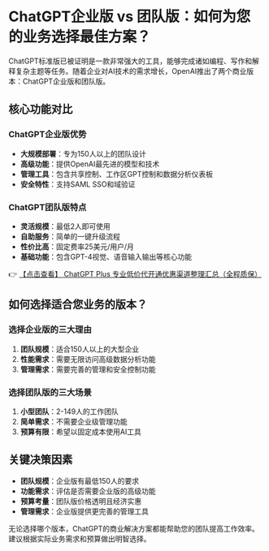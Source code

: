 # ChatGPT企业版 vs 团队版：如何为您的业务选择最佳方案？

ChatGPT标准版已被证明是一款非常强大的工具，能够完成诸如编程、写作和解释复杂主题等任务。随着企业对AI技术的需求增长，OpenAI推出了两个商业版本：ChatGPT企业版和团队版。

## 核心功能对比

### ChatGPT企业版优势
- **大规模部署**：专为150人以上的团队设计
- **高级功能**：提供OpenAI最先进的模型和技术
- **管理工具**：包含共享控制、工作区GPT控制和数据分析仪表板
- **安全特性**：支持SAML SSO和域验证

### ChatGPT团队版特点
- **灵活规模**：最低2人即可使用
- **自助服务**：简单的一键升级流程
- **性价比高**：固定费率25美元/用户/月
- **基础功能**：包含GPT-4视觉、语音输入输出等核心功能

👉 [【点击查看】 ChatGPT Plus 专业低价代开通优惠渠道整理汇总（全程质保）](https://bit.ly/DaiKai)

## 如何选择适合您业务的版本？

### 选择企业版的三大理由
1. **团队规模**：适合150人以上的大型企业
2. **性能需求**：需要无限访问高级数据分析功能
3. **管理需求**：需要完善的管理和安全控制功能

### 选择团队版的三大场景
1. **小型团队**：2-149人的工作团队
2. **简单需求**：不需要企业级管理功能
3. **预算有限**：希望以固定成本使用AI工具

## 关键决策因素

- **团队规模**：企业版有最低150人的要求
- **功能需求**：评估是否需要企业版的高级功能
- **预算考量**：团队版价格透明且经济实惠
- **管理需求**：企业版提供更完善的管理工具

无论选择哪个版本，ChatGPT的商业解决方案都能帮助您的团队提高工作效率。建议根据实际业务需求和预算做出明智选择。